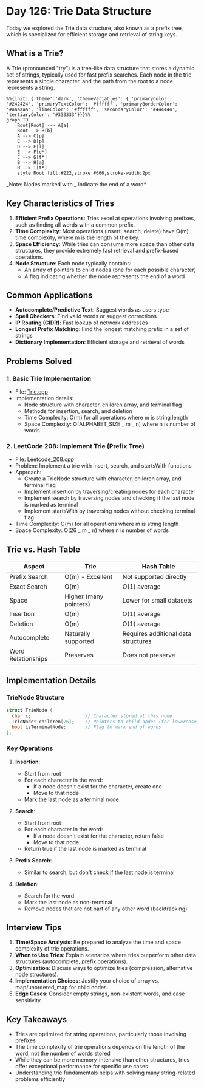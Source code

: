 # Day 126: Trie Data Structure

Today we explored the Trie data structure, also known as a prefix tree, which is specialized for efficient storage and retrieval of string keys.

## What is a Trie?

A Trie (pronounced "try") is a tree-like data structure that stores a dynamic set of strings, typically used for fast prefix searches. Each node in the trie represents a single character, and the path from the root to a node represents a string.

```mermaid
%%{init: {'theme':'dark', 'themeVariables': { 'primaryColor': '#242424', 'primaryTextColor': '#ffffff', 'primaryBorderColor': '#aaaaaa', 'lineColor': '#ffffff', 'secondaryColor': '#444444', 'tertiaryColor': '#333333'}}}%%
graph TD
    Root[Root] --> A[a]
    Root --> B[b]
    A --> C[p]
    C --> D[p]
    D --> E[l]
    E --> F[e*]
    C --> G[t*]
    B --> H[a]
    H --> I[t*]
    style Root fill:#222,stroke:#666,stroke-width:2px
```

_Note: Nodes marked with _ indicate the end of a word\*

## Key Characteristics of Tries

1. **Efficient Prefix Operations**: Tries excel at operations involving prefixes, such as finding all words with a common prefix.
2. **Time Complexity**: Most operations (insert, search, delete) have O(m) time complexity, where m is the length of the key.
3. **Space Efficiency**: While tries can consume more space than other data structures, they provide extremely fast retrieval and prefix-based operations.
4. **Node Structure**: Each node typically contains:
   - An array of pointers to child nodes (one for each possible character)
   - A flag indicating whether the node represents the end of a word

## Common Applications

- **Autocomplete/Predictive Text**: Suggest words as users type
- **Spell Checkers**: Find valid words or suggest corrections
- **IP Routing (CIDR)**: Fast lookup of network addresses
- **Longest Prefix Matching**: Find the longest matching prefix in a set of strings
- **Dictionary Implementation**: Efficient storage and retrieval of words

## Problems Solved

### 1. Basic Trie Implementation

- File: [Trie.cpp](./Trie.cpp)
- Implementation details:
  - Node structure with character, children array, and terminal flag
  - Methods for insertion, search, and deletion
  - Time Complexity: O(m) for all operations where m is string length
  - Space Complexity: O(ALPHABET_SIZE _ m _ n) where n is number of words

### 2. LeetCode 208: Implement Trie (Prefix Tree)

- File: [Leetcode_208.cpp](./Leetcode_208.cpp)
- Problem: Implement a trie with insert, search, and startsWith functions
- Approach:
  - Create a TrieNode structure with character, children array, and terminal flag
  - Implement insertion by traversing/creating nodes for each character
  - Implement search by traversing nodes and checking if the last node is marked as terminal
  - Implement startsWith by traversing nodes without checking terminal flag
- Time Complexity: O(m) for all operations where m is string length
- Space Complexity: O(26 _ m _ n) where n is number of words

## Trie vs. Hash Table

| Aspect             | Trie                   | Hash Table                          |
| ------------------ | ---------------------- | ----------------------------------- |
| Prefix Search      | O(m) - Excellent       | Not supported directly              |
| Exact Search       | O(m)                   | O(1) average                        |
| Space              | Higher (many pointers) | Lower for small datasets            |
| Insertion          | O(m)                   | O(1) average                        |
| Deletion           | O(m)                   | O(1) average                        |
| Autocomplete       | Naturally supported    | Requires additional data structures |
| Word Relationships | Preserves              | Does not preserve                   |

## Implementation Details

### TrieNode Structure

```cpp
struct TrieNode {
  char c;                    // Character stored at this node
  TrieNode* children[26];    // Pointers to child nodes (for lowercase English letters)
  bool isTerminalNode;       // Flag to mark end of words
};
```

### Key Operations

1. **Insertion**:

   - Start from root
   - For each character in the word:
     - If a node doesn't exist for the character, create one
     - Move to that node
   - Mark the last node as a terminal node

2. **Search**:

   - Start from root
   - For each character in the word:
     - If a node doesn't exist for the character, return false
     - Move to that node
   - Return true if the last node is marked as terminal

3. **Prefix Search**:

   - Similar to search, but don't check if the last node is terminal

4. **Deletion**:
   - Search for the word
   - Mark the last node as non-terminal
   - Remove nodes that are not part of any other word (backtracking)

## Interview Tips

1. **Time/Space Analysis**: Be prepared to analyze the time and space complexity of trie operations.
2. **When to Use Tries**: Explain scenarios where tries outperform other data structures (autocomplete, prefix operations).
3. **Optimization**: Discuss ways to optimize tries (compression, alternative node structures).
4. **Implementation Choices**: Justify your choice of array vs. map/unordered_map for child nodes.
5. **Edge Cases**: Consider empty strings, non-existent words, and case sensitivity.

## Key Takeaways

- Tries are optimized for string operations, particularly those involving prefixes
- The time complexity of trie operations depends on the length of the word, not the number of words stored
- While they can be more memory-intensive than other structures, tries offer exceptional performance for specific use cases
- Understanding trie fundamentals helps with solving many string-related problems efficiently

